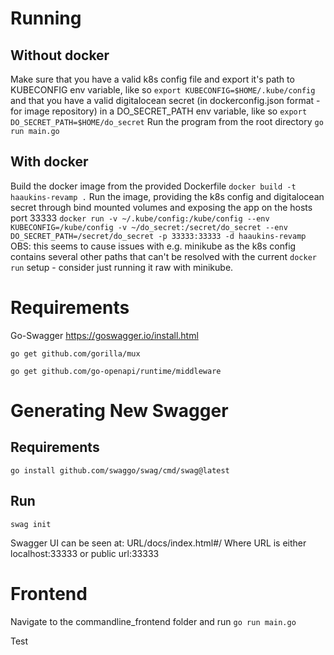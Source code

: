 # Running
## Without docker
Make sure that you have a valid k8s config file and export it's path to KUBECONFIG env variable, like so
``export KUBECONFIG=$HOME/.kube/config``
and that you have a valid digitalocean secret (in dockerconfig.json format - for image repository) in a DO_SECRET_PATH env variable, like so
``export DO_SECRET_PATH=$HOME/do_secret``
Run the program from the root directory
``go run main.go``


## With docker
Build the docker image from the provided Dockerfile
``docker build -t haaukins-revamp .``
Run the image, providing the k8s config and digitalocean secret through bind mounted volumes and exposing the app on the hosts port 33333
``docker run -v ~/.kube/config:/kube/config --env KUBECONFIG=/kube/config -v ~/do_secret:/secret/do_secret --env DO_SECRET_PATH=/secret/do_secret -p 33333:33333 -d haaukins-revamp``
OBS: this seems to cause issues with e.g. minikube as the k8s config contains several other paths that can't 
be resolved with the current ``docker run`` setup - consider just running it raw with minikube.

# Requirements
Go-Swagger
  https://goswagger.io/install.html

``go get github.com/gorilla/mux``

``go get github.com/go-openapi/runtime/middleware``

# Generating New Swagger
## Requirements
``go install github.com/swaggo/swag/cmd/swag@latest``

## Run
``swag init ``

Swagger UI can be seen at: URL/docs/index.html#/
Where URL is either localhost:33333 or public url:33333

# Frontend
Navigate to the commandline_frontend folder and run
``go run main.go``

Test
